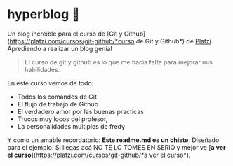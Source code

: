 # hyperblog 💚
Un blog increible para el curso de [Git y Github](https://platzi.com/cursos/git-github/*curso de Git y Github*) de [Platzi](https://platzi.com/*Platzi*).
Aprediendo a realizar un blog genial
>El curso de git y github es lo que me hacia falta para mejorar mis habilidades.

En este curso vemos de todo:
* Todos los comandos de Git
* El flujo de trabajo de Github
* El verdadero amor por las buenas practicas
* Trucos muy locos del profesor,
* La personalidades multiples de fredy

Y como un amable recordatorio: **Este readme.md es un chiste**. Diseñado para el ejemplo. Si llegas acá NO TE LO TOMES EN SERIO y mejor ve [**a ver el curso**](https://platzi.com/cursos/git-github/*a ver el curso*).